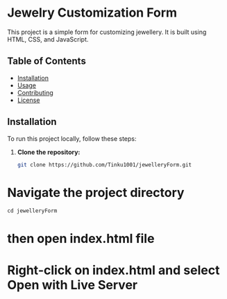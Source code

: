 # Jewelry Customization Form

This project is a simple form for customizing jewellery. It is built using HTML, CSS, and JavaScript.

## Table of Contents

- [Installation](#installation)
- [Usage](#usage)
- [Contributing](#contributing)
- [License](#license)

## Installation

To run this project locally, follow these steps:

1. **Clone the repository:**

   ```sh
   git clone https://github.com/Tinku1001/jewelleryForm.git


# Navigate the project directory
    cd jewelleryForm
# then open index.html file 
# Right-click on index.html and select Open with Live Server



